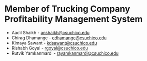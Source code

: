 # Member of Trucking Company Profitability Management System

- Aadil Shaikh - <anshaikh@csuchico.edu>
- Chirag Dhamange -  <cdhamange@csuchico.edu>
- Kimaya Sawant - <kdsawant@csuchico.edu>
- Rishabh Goyal - <rgoyal@csuchico.edu>
- Rutvik Yamkanmardi - <rayamkanmardi@csuchico.edu>
